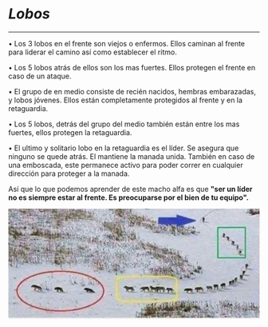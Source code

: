 # ***Lobos***
-------
•	Los 3 lobos en el frente son viejos o enfermos. Ellos caminan al frente para liderar el camino así como establecer el ritmo.

•	Los 5 lobos atrás de ellos son los mas fuertes. Ellos protegen el frente en caso de un ataque.

•	El grupo de en medio consiste de recién nacidos, hembras embarazadas, y lobos jóvenes. Ellos están completamente protegidos al frente y en la retaguardia.

•	Los 5 lobos, detrás del grupo del medio también están entre los mas fuertes, ellos protegen la retaguardia.

•	El ultimo y solitario lobo en la retaguardia es el líder. Se asegura que ninguno se quede atrás. El mantiene la manada unida. También en caso de una emboscada, este permanece activo para poder correr en cualquier dirección para proteger a la manada.

Así que lo que podemos aprender de este macho alfa es que **"ser un líder no es siempre estar al frente. Es preocuparse por el bien de tu equipo".**

![lobos](https://raw.githubusercontent.com/NoeliaFerrero/My-DS-journey/master/Autoliderazgo/manada_lobos.jpg)
